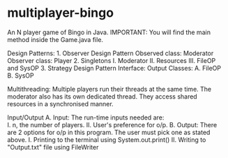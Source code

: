 # multiplayer-bingo
An N player game of Bingo in Java.
IMPORTANT: You will find the main method inside the Game.java file.
	
Design Patterns:
	1. Observer Design Pattern
		Observed class: Moderator
		Observer class: Player
	2. Singletons
		I. Moderator
		II. Resources
		III. FileOP and SysOP
	3. Strategy Design Pattern
		Interface: Output
		Classes:
			A. FileOP
			B. SysOP

Multithreading: 
	Multiple players run their threads at the same time.
	The moderator also has its own dedicated thread.
	They access shared resources in a synchronised manner.

Input/Output 
	A. Input:
		The run-time inputs needed are:	 			
			I. n, the number of players.
			II. User's preference for o/p.
	B. Output:
		There are 2 options for o/p in this program. The user must pick one as stated above.
			I. Printing to the terminal using System.out.print()
			II. Writing to "Output.txt" file using FileWriter
